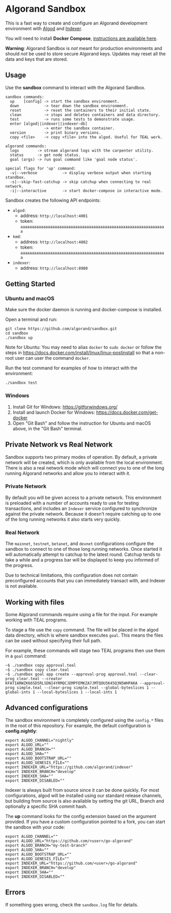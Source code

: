 # Algorand Sandbox

This is a fast way to create and configure an Algorand development environment with [Algod](https://github.com/algorand/go-algorand) and [Indexer](https://github.com/algorand/indexer).

You will need to install **Docker Compose**, [instructions are available here](https://docs.docker.com/compose/install/).

**Warning**: Algorand Sandbox is *not* meant for production environments and should *not* be used to store secure Algorand keys. Updates may reset all the data and keys that are stored.

## Usage

Use the **sandbox** command to interact with the Algorand Sandbox.
```
sandbox commands:
  up    [config] -> start the sandbox environment.
  down           -> tear down the sandbox environment.
  reset          -> reset the containers to their initial state.
  clean          -> stops and deletes containers and data directory.
  test           -> runs some tests to demonstrate usage.
  enter [algod||indexer||indexer-db]
                 -> enter the sandbox container.
  version        -> print binary versions.
  copy <file>    -> copy <file> into the algod. Useful for TEAL work.

algorand commands:
  logs        -> stream algorand logs with the carpenter utility.
  status      -> get node status.
  goal (args) -> run goal command like 'goal node status'.

special flags for 'up' command:
  -v|--verbose           -> display verbose output when starting standbox.
  -s|--skip-fast-catchup -> skip catchup when connecting to real network.
  -i|--interactive       -> start docker-compose in interactive mode.
```

Sandbox creates the following API endpoints:
* `algod`:
  * address: `http://localhost:4001`
  * token: `aaaaaaaaaaaaaaaaaaaaaaaaaaaaaaaaaaaaaaaaaaaaaaaaaaaaaaaaaaaaaaaa`
* `kmd`:
  * address: `http://localhost:4002`
  * token: `aaaaaaaaaaaaaaaaaaaaaaaaaaaaaaaaaaaaaaaaaaaaaaaaaaaaaaaaaaaaaaaa`
* `indexer`:
  * address: `http://localhost:8980`

## Getting Started

### Ubuntu and macOS

Make sure the docker daemon is running and docker-compose is installed.

Open a terminal and run:
```
git clone https://github.com/algorand/sandbox.git
cd sandbox
./sandbox up
```

Note for Ubuntu: You may need to alias `docker` to `sudo docker` or follow the steps in https://docs.docker.com/install/linux/linux-postinstall so that a non-root user can user the command `docker`.

Run the test command for examples of how to interact with the environment:
```
./sandbox test
```

### Windows

1. Install Git for Windows: https://gitforwindows.org/
2. Install and launch Docker for Windows: https://docs.docker.com/get-docker
3. Open "Git Bash" and follow the instruction for Ubuntu and macOS above, in the "Git Bash" terminal.

## Private Network vs Real Network

Sandbox supports two primary modes of operation. By default, a private network will be created, which is only available from the local environment. There is also a real network mode which will connect you to one of the long running Algorand networks and allow you to interact with it.

### Private Network

By default you will be given access to a private network. This environment is preloaded with a number of accounts ready to use for testing transactions, and includes an `Indexer` service configured to synchronize against the private network. Because it doesn't require catching up to one of the long running networks it also starts very quickly.

### Real Network

The `mainnet`, `testnet`, `betanet`, and `devnet` configurations configure the sandbox to connect to one of those long running networks. Once started it will automatically attempt to catchup to the latest round. Catchup tends to take a while and a progress bar will be displayed to keep you informed of the progress.

Due to technical limitations, this configuration does not contain preconfigured accounts that you can immediately transact with, and Indexer is not available.

## Working with files

Some Algorand commands require using a file for the input. For example working with TEAL programs.

To stage a file use the `copy` command. The file will be placed in the algod data directory, which is where sandbox executes `goal`. This means the files can be used without specifying their full path.

For example, these commands will stage two TEAL programs then use them in a `goal` command:
```
~$ ./sandbox copy approval.teal
~$ ./sandbox copy clear.teal
~$ ./sandbox goal app create --approval-prog approval.teal --clear-prog clear.teal --creator KFATIARWZK66SD5RLSDNI4YRMQCJEMPFEMKZA7JMTQOU5K45Q3N5WHPAKA --approval-prog simple.teal --clear-prog simple.teal --global-byteslices 1 --global-ints 1 --local-byteslices 1 --local-ints 1
```

## Advanced configurations

The sandbox environment is completely configured using the `config.*` files in the root of this repository. For example, the default configuration is **config.nightly**:
```
export ALGOD_CHANNEL="nightly"
export ALGOD_URL=""
export ALGOD_BRANCH=""
export ALGOD_SHA=""
export ALGOD_BOOTSTRAP_URL=""
export ALGOD_GENESIS_FILE=""
export INDEXER_URL="https://github.com/algorand/indexer"
export INDEXER_BRANCH="develop"
export INDEXER_SHA=""
export INDEXER_DISABLED=""
```

Indexer is always built from source since it can be done quickly. For most configurations, algod will be installed using our standard release channels, but building from source is also available by setting the git URL, Branch and optionally a specific SHA commit hash.

The **up** command looks for the config extension based on the argument provided. If you have a custom configuration pointed to a fork, you can start the sandbox with your code:
```
export ALGOD_CHANNEL=""
export ALGOD_URL="https://github.com/<user>/go-algorand"
export ALGOD_BRANCH="my-test-branch"
export ALGOD_SHA=""
export ALGOD_BOOTSTRAP_URL=""
export ALGOD_GENESIS_FILE=""
export INDEXER_URL="https://github.com/<user>/go-algorand"
export INDEXER_BRANCH="develop"
export INDEXER_SHA=""
export INDEXER_DISABLED=""
```

## Errors

If something goes wrong, check the `sandbox.log` file for details.
